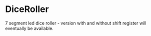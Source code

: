 # DiceRoller
7 segment led dice roller - version with and without shift register will eventually be available.
